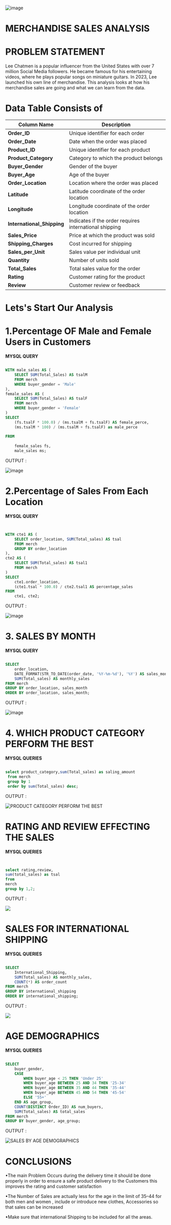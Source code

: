 ![image](https://github.com/user-attachments/assets/56a53dfe-dcff-499b-aaa2-cc325f090823)






# MERCHANDISE SALES ANALYSIS 


















# PROBLEM STATEMENT

Lee Chatmen is a popular influencer from the United States with over 7 million Social Media followers. He became famous for his entertaining videos, where he plays popular songs on miniature guitars. In 2023, Lee launched his own line of merchandise. This analysis looks at how his merchandise sales are going and what we can learn from the data.




# Data Table Consists of

| Column Name             | Description |
|-------------------------|-------------|
| **Order_ID**             | Unique identifier for each order |
| **Order_Date**           | Date when the order was placed |
| **Product_ID**           | Unique identifier for each product |
| **Product_Category**     | Category to which the product belongs |
| **Buyer_Gender**         | Gender of the buyer |
| **Buyer_Age**            | Age of the buyer |
| **Order_Location**       | Location where the order was placed |
| **Latitude**             | Latitude coordinate of the order location |
| **Longitude**            | Longitude coordinate of the order location |
| **International_Shipping** | Indicates if the order requires international shipping |
| **Sales_Price**          | Price at which the product was sold |
| **Shipping_Charges**     | Cost incurred for shipping |
| **Sales_per_Unit**       | Sales value per individual unit |
| **Quantity**             | Number of units sold |
| **Total_Sales**          | Total sales value for the order |
| **Rating**               | Customer rating for the product |
| **Review**               | Customer review or feedback |









# Lets's Start Our Analysis 


# 1.Percentage OF Male and Female Users in Customers

**MYSQL QUERY**

```sql

WITH male_sales AS (
    SELECT SUM(Total_Sales) AS tsalM
    FROM merch
    WHERE buyer_gender = 'Male'
),
female_sales AS (
    SELECT SUM(Total_Sales) AS tsalF
    FROM merch
    WHERE buyer_gender = 'Female'
)
SELECT 
    (fs.tsalF * 100.0) / (ms.tsalM + fs.tsalF) AS female_perce,
    (ms.tsalM * 100) / (ms.tsalM + fs.tsalF) as male_perce
    
FROM 
    
    female_sales fs,
    male_sales ms;

```

OUTPUT : 

![image](https://github.com/user-attachments/assets/ee45f997-d3be-4b7a-800b-e3034ee0acbe)


# 2.Percentage of Sales From Each Location 

**MYSQL QUERY**


```sql 


WITH cte1 AS (
    SELECT order_location, SUM(Total_sales) AS tsal
    FROM merch
    GROUP BY order_location
),
cte2 AS (
    SELECT SUM(Total_sales) AS tsal1
    FROM merch
)
SELECT 
    cte1.order_location,
    (cte1.tsal * 100.0) / cte2.tsal1 AS percentage_sales
FROM 
    cte1, cte2;

```

OUTPUT :

![image](https://github.com/user-attachments/assets/6eca5dad-2154-4d8d-9188-e5eba7e10efa)




# 3. SALES BY MONTH 

**MYSQL QUERY**


```sql 

SELECT 
    order_location,
    DATE_FORMAT(STR_TO_DATE(order_date, '%Y-%m-%d'), '%Y') AS sales_month,
    SUM(Total_sales) AS monthly_sales
FROM merch
GROUP BY order_location, sales_month
ORDER BY order_location, sales_month;

```

OUTPUT :

![image](https://miro.medium.com/v2/resize:fit:462/format:webp/1*VINUCedKJLU8ZUas0wokyg.png)




# 4. WHICH PRODUCT CATEGORY PERFORM THE BEST


**MYSQL QUERIES**

```sql 

select product_category,sum(Total_sales) as saling_amount
 from merch
 group by 1
 order by sum(Total_sales) desc;

```

OUTPUT :

![PRODUCT CATEGORY PERFORM THE BEST](https://miro.medium.com/v2/resize:fit:562/format:webp/1*-RDezWoGpmHsuO5zc9TJ7Q.png)


# RATING AND REVIEW EFFECTING THE SALES

**MYSQL QUERIES**

```sql 


select rating,review,
sum(total_sales) as tsal 
from 
merch 
group by 1,2; 

``` 


OUTPUT : 

![](https://miro.medium.com/v2/resize:fit:640/format:webp/1*isVyiVqaHwwlukdQ0GjHZw.png)


# SALES FOR INTERNATIONAL SHIPPING 

**MYSQL QUERIES**

```sql 

SELECT 
    International_Shipping,
    SUM(Total_sales) AS monthly_sales,
    COUNT(*) AS order_count
FROM merch
GROUP BY international_shipping
ORDER BY international_shipping;

``` 

OUTPUT :

![](https://miro.medium.com/v2/resize:fit:640/format:webp/1*1LPtSe9iYsv-XWMgGwosow.png)




# AGE DEMOGRAPHICS 

**MYSQL QUERIES**

```sql 

SELECT  
    buyer_gender,
    CASE 
        WHEN buyer_age < 25 THEN 'Under 25'
        WHEN buyer_age BETWEEN 25 AND 34 THEN '25-34'
        WHEN buyer_age BETWEEN 35 AND 44 THEN '35-44'
        WHEN buyer_age BETWEEN 45 AND 54 THEN '45-54'
        ELSE '55+' 
    END AS age_group,
    COUNT(DISTINCT Order_ID) AS num_buyers,
    SUM(Total_sales) AS total_sales
FROM merch 
GROUP BY buyer_gender, age_group;

```

OUTPUT :

![SALES BY AGE DEMOGRAPHICS](https://miro.medium.com/v2/resize:fit:640/format:webp/1*tJgfdEjznnBSz9xC0TFb1w.png)




# CONCLUSIONS

•The main Problem Occurs during the delivery time it should be done properly in order to ensure a safe product delivery to the Customers this improves the rating and customer satisfaction

•The Number of Sales are actually less for the age in the limit of 35–44 for both men and women , include or introduce new clothes, Accessories so that sales can be increased

•Make sure that international Shipping to be included for all the areas.



































